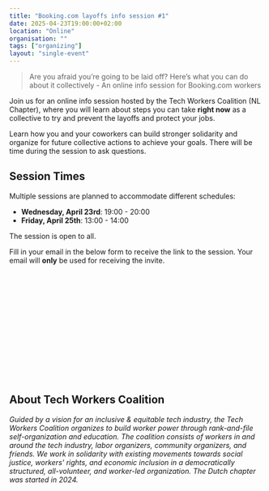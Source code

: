 ```yaml
---
title: "Booking.com layoffs info session #1"
date: 2025-04-23T19:00:00+02:00
location: "Online"
organisation: ""
tags: ["organizing"]
layout: "single-event"
---
```


> Are you afraid you’re going to be laid off? Here’s what you can do about it collectively - An online info session for Booking.com workers

Join us for an online info session hosted by the Tech Workers Coalition (NL Chapter), where you will learn about steps you can take **right now** as a collective to try and prevent the layoffs and protect your jobs.

Learn how you and your coworkers can build stronger solidarity and organize for future collective actions to achieve your goals. There will be time during the session to ask questions.

## Session Times

Multiple sessions are planned to accommodate different schedules:

- **Wednesday, April 23rd**: 19:00 - 20:00
- **Friday, April 25th**: 13:00 - 14:00

The session is open to all.

Fill in your email in the below form to receive the link to the session. Your email will **only** be used for receiving the invite.

<iframe data-tally-src="https://tally.so/embed/wgzlYd?alignLeft=1&hideTitle=1&transparentBackground=1&dynamicHeight=1" loading="lazy" width="100%" height="211" frameborder="0" marginheight="0" marginwidth="0" title="Booking info session"></iframe>
<script>var d=document,w="https://tally.so/widgets/embed.js",v=function(){"undefined"!=typeof Tally?Tally.loadEmbeds():d.querySelectorAll("iframe[data-tally-src]:not([src])").forEach((function(e){e.src=e.dataset.tallySrc}))};if("undefined"!=typeof Tally)v();else if(d.querySelector('script[src="'+w+'"]')==null){var s=d.createElement("script");s.src=w,s.onload=v,s.onerror=v,d.body.appendChild(s);}</script>

## About Tech Workers Coalition

_Guided by a vision for an inclusive & equitable tech industry, the Tech Workers Coalition organizes to build worker power through rank-and-file self-organization and education. The coalition consists of workers in and around the tech industry, labor organizers, community organizers, and friends. We work in solidarity with existing movements towards social justice, workers' rights, and economic inclusion in a democratically structured, all-volunteer, and worker-led organization. The Dutch chapter was started in 2024._
